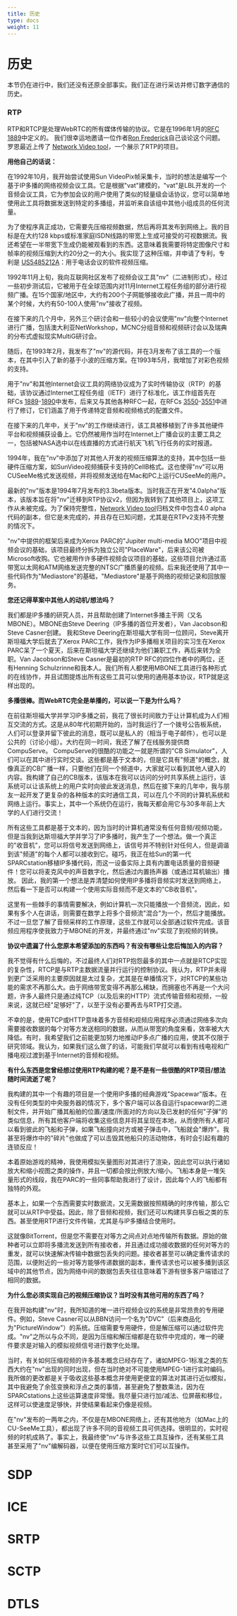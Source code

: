 ```yaml
---
title: 历史
type: docs
weight: 11
---
```



# 历史

本节仍在进行中，我们还没有还原全部事实。我们正在进行采访并修订数字通信的历史。

### RTP

RTP和RTCP是处理WebRTC的所有媒体传输的协议。它是在1996年1月的[RFC 1889](https://tools.ietf.org/html/rfc1889)中定义的。
我们很幸运地邀请一位作者[Ron Frederick](https://github.com/ronf)自己谈论这个问题。 罗恩最近上传了
[Network Video tool](https://github.com/ronf/nv)，一个展示了RTP的项目。

**用他自己的话说：**

在1992年10月，我开始尝试使用Sun VideoPix帧采集卡，当时的想法是编写一个基于IP多播的网络视频会议工具。它是根据"vat"建模的，"vat"是LBL开发的一个音频会议工具，它为参加会议的用户使用了类似的轻量级会话协议，您可以简单地使用此工具将数据发送到特定的多播组，并监听来自该组中其他小组成员的任何流量。

为了使程序真正成功，它需要先压缩视频数据，然后再将其发布到网络上。我的目标是在大约128 kbps或标准家庭ISDN线路的带宽上生成可接受的可视数据流。我还希望在一半带宽下生成仍能被观看到的东西。这意味着我需要将特定图像尺寸和帧率的视频压缩到大约20分之一的大小。我实现了这种压缩，并申请了专利，专利是 [US5485212A][1]：用于电话会议的软件视频压缩。

[1]: https://patents.google.com/patent/US5485212A

1992年11月上旬，我向互联网社区发布了视频会议工具"nv"（二进制形式）。经过一些初步测试后，它被用于在全球范围内对11月Internet工程任务组的部分进行视频广播。在15个国家/地区中，大约有200个子网能够接收此广播，并且一周中的某个时候，大约有50-100人使用"nv"接收了视频。

在接下来的几个月中，另外三个研讨会和一些较小的会议使用"nv"向整个Internet进行广播，包括澳大利亚NetWorkshop，MCNC分组音频和视频研讨会以及瑞典的分布式虚拟现实MultiG研讨会。

随后，在1993年2月，我发布了"nv"的源代码，并在3月发布了该工具的一个版本，在其中引入了新的基于小波的压缩方案。在1993年5月，我增加了对彩色视频的支持。

用于"nv"和其他Internet会议工具的网络协议成为了实时传输协议（RTP）的基础，该协议通过Internet工程任务组（IETF）进行了标准化，该工作组首先在RFCs [1889][2]-[1890][3]中发布，后来又与其他各种RFC一起，在RFCs [3550][4]-[3551][5]中进行了修订，它们涵盖了用于传递特定音频和视频格式的配置文件。

[2]: https://tools.ietf.org/html/rfc1889
[3]: https://tools.ietf.org/html/rfc1890
[4]: https://tools.ietf.org/html/rfc3550
[5]: https://tools.ietf.org/html/rfc3551

在接下来的几年中，关于"nv"的工作继续进行，该工具被移植到了许多其他硬件平台和视频捕获设备上。它仍然被用作当时在Internet上广播会议的主要工具之一，包括被NASA选中以在线直播的方式进行航天飞机飞行任务的实时报道。

1994年，我在"nv"中添加了对其他人开发的视频压缩算法的支持，其中包括一些硬件压缩方案，如SunVideo视频捕获卡支持的CellB格式。这也使得"nv"可以用CUSeeMe格式发送视频，并将视频发送给在Mac和PC上运行CUSeeMe的用户。

最新的"nv"版本是1994年7月发布的3.3beta版本。当时我正在开发"4.0alpha"版本，该版本旨在将"nv"迁移到RTP协议v2，但因为我转到了其他项目上，这项工作从未被完成。为了保持完整性，[Network Video tool](https://github.com/ronf/nv)归档文件中包含4.0 alpha代码的副本，但它是未完成的，并且存在已知问题，尤其是在RTPv2支持不完整的情况下。

"nv"中提供的框架后来成为Xerox PARC的"Jupiter multi-media MOO"项目中视频会议的基础，该项目最终分拆为独立公司"PlaceWare"，后来该公司被Microsoft收购。它也被用作许多硬件视频会议项目的基础，这些项目允许通过高带宽以太网和ATM网络发送完整的NTSC广播质量的视频。后来我还使用了其中一些代码作为"Mediastore"的基础，"Mediastore"是基于网络的视频记录和回放服务。

**您还记得草案中其他人的动机/想法吗？**

我们都是IP多播的研究人员，并且帮助创建了Internet多播主干网（又名MBONE）。MBONE由Steve Deering（IP多播的首位开发者），Van Jacobson和Steve Casner创建。 我和Steve Deering在斯坦福大学有同一位顾问，Steve离开斯坦福大学后就去了Xerox PARC工作，我作为IP多播相关项目的实习生在Xerox PARC呆了一个夏天，后来在斯坦福大学还继续为他们兼职工作，再后来转为全职。Van Jacobson和Steve Casner是最初的RTP RFC的四位作者中的两位，还有Henning Schulzrinne和我本人。我们所有人都使用MBONE工具进行各种形式的在线协作，并且试图提炼出所有这些工具可以使用的通用基本协议，RTP就是这样出现的。

**多播很棒。而WebRTC完全是单播的，可以说一下是为什么吗？**

在前往斯坦福大学并学习IP多播之前，我花了很长时间致力于让计算机成为人们相互交流的方式。这是从80年代初期开始的，当时我运行了一个拨号公告板系统，人们可以登录并留下彼此的消息，既可以是私人的（相当于电子邮件），也可以是公共的（讨论小组）。大约在同一时间，我还了解了在线服务提供商CompuServe。 CompuServe的很酷的功能之一就是所谓的"CB Simulator"，人们可以在其中进行实时交谈。这些都是基于文本的，但是它具有"频道"的概念，就像真正的CB广播一样，只要他们在同一个频道中，大家就可以看到其他人键入的内容。我构建了自己的CB版本，该版本在我可以访问的分时共享系统上运行，该系统可以让该系统上的用户实时向彼此发送消息，然后在接下来的几年中，我与朋友一起开发了更复杂的各种版本的实时通信工具，可以在几个不同的计算机系统和网络上运行。事实上，其中一个系统仍在运行，我每天都会用它与30多年前上大学的人们进行交流！

所有这些工具都是基于文本的，因为当时的计算机通常没有任何音频/视频功能，但是当我到达斯坦福大学并学习了IP多播时，我产生了一个想法。做一个真正的"收音机"，您可以将信号发送到网络上，该信号并不特别针对任何人，但是调谐到该"频道"的每个人都可以接收到它。碰巧，我正在给Sun的第一代SPARCstation移植IP多播代码，而这一设备实际上具有内置电话质量的音频硬件！您可以将麦克风中的声音数字化，然后通过内置扬声器（或通过耳机输出）播放。 因此，我的第一个想法是弄清楚如何使用IP多播将音频实时发送到网络上，然后看一下是否可以构建一个使用实际音频而不是文本的"CB收音机"。

这里有一些棘手的事情需要解决，例如计算机一次只能播放一个音频流，因此，如果有多个人在讲话，则需要在数学上将多个音频流"混合"为一个，然后才能播放。不过一旦您了解了音频采样的工作原理，这些工作就可以全部通过软件完成。该音频应用程序使我致力于MBONE的开发，并最终通过"nv"实现了到视频的转换。

**协议中遗漏了什么您原本希望添加的东西吗？有没有哪些让您后悔加入的内容？**

我不觉得有什么后悔的，不过最终人们对RTP抱怨最多的其中一点就是RTCP实现的复杂性，RTCP是与RTP主数据流量并行运行的控制协议。我认为，RTP并未得到更广泛采用的主要原因就是太过复杂，尤其是在单播情况下，对RTCP的某些功能的需求不再那么大。由于网络带宽变得不再那么稀缺，而拥塞也不再是一个大问题，许多人最终只是通过纯TCP（以及后来的HTTP）流式传输音频和视频，一般来说，这就已经"足够好"了，以至于没有必要再去与RTP打交道。

不幸的是，使用TCP或HTTP意味着多方音频和视频应用程序必须通过网络多次向需要接收数据的每个对等方发送相同的数据，从而从带宽的角度来看，效率被大大降低。有时，我希望我们之前能更加努力地推动IP多点广播的应用，使其不仅限于研究领域。我认为，如果我们这么做了的话，可能我们早就可以看到有线电视和广播电视过渡到基于Internet的音频和视频。

**有什么东西是您曾经想过使用RTP构建的呢？是不是有一些很酷的RTP项目/想法随时间流逝了呢？**

我构建的其中一个有趣的项目是一个使用IP多播的经典游戏"Spacewar"版本。在没有任何类型的中央服务器的情况下，多个客户端可以各自运行spacewar的二进制文件，并开始广播其船舶的位置/速度/所面对的方向以及已发射的任何"子弹"的类似信息，所有其他客户端将收集这些信息并将其呈现在本地，从而使所有人都可以看到彼此的飞船和子弹，如果飞船撞向对方或被子弹击中，飞船就会"爆炸"。我甚至将爆炸中的"碎片"也做成了可以击毁其他船只的活动物体，有时会引起有趣的连锁反应！

本着原始游戏的精神，我使用模拟矢量图形对其进行了渲染，因此您可以执行诸如放大和缩小视图之类的操作，并且一切都会按比例放大/缩小。飞船本身是一堆矢量形式的线段，我在PARC的一些同事帮助我进行了设计，因此每个人的飞船都有独特的外观。

基本上，如果一个东西需要实时数据流，又无需数据按照精确的时序传输，那么它就可以从RTP中受益。因此，除了音频和视频，我们还可以构建共享白板之类的东西。甚至使用RTP进行文件传输，尤其是与IP多播结合使用时。

这就像BitTorrent，但是您不需要在对等方之间点对点地传输所有数据。原始的做种者可以立即将多播流发送到所有接收者，并且通过成功接收数据的任何对等方的重发，就可以快速解决传输中数据包丢失的问题。接收者甚至可以确定重传请求的范围，以便附近的一些对等方能够传递数据的副本，重传请求也可以被多播到该区域中的其他节点，因为网络中间的数据包丢失往往意味着下游有很多客户端错过了相同的数据。

**为什么您必须实现自己的视频压缩协议？当时没有其他可用的东西了吗？**

在我开始构建"nv"时，我所知道的唯一进行视频会议的系统是非常昂贵的专用硬件。例如，Steve Casner可以从BBN访问一个名为"DVC"（后来商品化为"PictureWindow"）的系统。压缩需要专用硬件，但是解压缩可以通过软件完成。"nv"之所以与众不同，是因为压缩和解压缩都是在软件中完成的，唯一的硬件要求是对输入的模拟视频信号进行数字化处理。

当时，有关如何压缩视频的许多基本概念已经存在了，诸如MPEG-1标准之类的东西大约在"nv"出现的同时出现，但在当时绝对不可能使用MPEG-1进行实时编码。我所做的更改都是关于吸收这些基本概念并使用更便宜的算法对其进行近似模拟，其中我避免了余弦变换和浮点之类的事情，甚至避免了整数乘法，因为在SPARCstations上这些运算速度非常慢。我尽量只进行加/减法、位屏蔽和移位，这样可以使速度足够快，并使结果看起来仍像是视频。

在"nv"发布的一两年之内，不仅是在MBONE网络上，还有其他地方（如Mac上的CU-SeeMe工具），都出现了许多不同的音视频工具可供选择。很明显的，实时视频的时机成熟了。事实上，我最终使"nv"与许多这些工具互操作，还有某些工具甚至采用了"nv"编解码器，以便在使用压缩方案时它们可以互操作。

# SDP
# ICE
# SRTP
# SCTP
# DTLS
